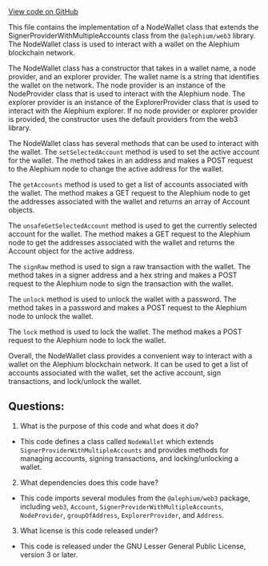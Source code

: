 [View code on GitHub](https://github.com/alephium/alephium-web3/packages/web3-wallet/src/node-wallet.ts)

This file contains the implementation of a NodeWallet class that extends the SignerProviderWithMultipleAccounts class from the `@alephium/web3` library. The NodeWallet class is used to interact with a wallet on the Alephium blockchain network. 

The NodeWallet class has a constructor that takes in a wallet name, a node provider, and an explorer provider. The wallet name is a string that identifies the wallet on the network. The node provider is an instance of the NodeProvider class that is used to interact with the Alephium node. The explorer provider is an instance of the ExplorerProvider class that is used to interact with the Alephium explorer. If no node provider or explorer provider is provided, the constructor uses the default providers from the web3 library.

The NodeWallet class has several methods that can be used to interact with the wallet. The `setSelectedAccount` method is used to set the active account for the wallet. The method takes in an address and makes a POST request to the Alephium node to change the active address for the wallet. 

The `getAccounts` method is used to get a list of accounts associated with the wallet. The method makes a GET request to the Alephium node to get the addresses associated with the wallet and returns an array of Account objects. 

The `unsafeGetSelectedAccount` method is used to get the currently selected account for the wallet. The method makes a GET request to the Alephium node to get the addresses associated with the wallet and returns the Account object for the active address.

The `signRaw` method is used to sign a raw transaction with the wallet. The method takes in a signer address and a hex string and makes a POST request to the Alephium node to sign the transaction with the wallet. 

The `unlock` method is used to unlock the wallet with a password. The method takes in a password and makes a POST request to the Alephium node to unlock the wallet. 

The `lock` method is used to lock the wallet. The method makes a POST request to the Alephium node to lock the wallet.

Overall, the NodeWallet class provides a convenient way to interact with a wallet on the Alephium blockchain network. It can be used to get a list of accounts associated with the wallet, set the active account, sign transactions, and lock/unlock the wallet.
## Questions: 
 1. What is the purpose of this code and what does it do?
- This code defines a class called `NodeWallet` which extends `SignerProviderWithMultipleAccounts` and provides methods for managing accounts, signing transactions, and locking/unlocking a wallet.

2. What dependencies does this code have?
- This code imports several modules from the `@alephium/web3` package, including `web3`, `Account`, `SignerProviderWithMultipleAccounts`, `NodeProvider`, `groupOfAddress`, `ExplorerProvider`, and `Address`.

3. What license is this code released under?
- This code is released under the GNU Lesser General Public License, version 3 or later.